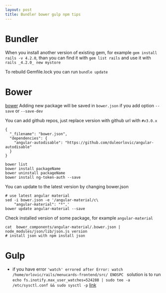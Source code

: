```yaml
---
layout: post
title: Bundler bower gulp npm tips
---
```


# Bundler

When you install another version of existing gem, for example `gem install rails
-v 4.2.0`, than you can find it with `gem list rails` and use it with `rails
_4.2.0_ new mystore`

To rebuild Gemfile.lock you can run `bundle update`


# Bower

[bower](http://bower.io)  Adding new package will be saved in `bower.json` if
you
add option `--save` or `--save-dev`

You can add github repos, just replace version with github url with `#v3.0.x`

~~~
{
  "_filename": "bower.json",
  "dependencies": {
    "angular-autodisable": "https://github.com/duleorlovic/angular-autodisable"
  }
}
~~~

~~~
bower list
bower install packageName
bower uninstall packageName
bower install ng-token-auth --save
~~~

You can update to the latest version by changing bower.json

~~~
# use latest angular material
sed -i bower.json -e '/angular-material/c\
    "angular-material": "*",'
bower update angular-material --save
~~~

Check installed version of some package, for example `angular-material`

~~~
cat  bower_components/angular-material/.bower.json | node_modules/json/lib/json.js version
# install json with npm install json
~~~

# Gulp

* if you have error `'watch' errored after Error: watch
  /home/orlovic/rails/menucards-frontend/src/ ENOSPC
  ` solution is to run `echo fs.inotify.max_user_watches=524288 | sudo tee -a
  /etc/sysctl.conf && sudo sysctl -p`
  [link](http://stackoverflow.com/questions/16748737/grunt-watch-error-waiting-fatal-error-watch-enospc)



